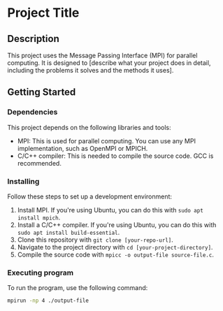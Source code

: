 # Project Title

## Description

This project uses the Message Passing Interface (MPI) for parallel computing. It is designed to [describe what your project does in detail, including the problems it solves and the methods it uses].

## Getting Started

### Dependencies

This project depends on the following libraries and tools:

- MPI: This is used for parallel computing. You can use any MPI implementation, such as OpenMPI or MPICH.
- C/C++ compiler: This is needed to compile the source code. GCC is recommended.

### Installing

Follow these steps to set up a development environment:

1. Install MPI. If you're using Ubuntu, you can do this with `sudo apt install mpich`.
2. Install a C/C++ compiler. If you're using Ubuntu, you can do this with `sudo apt install build-essential`.
3. Clone this repository with `git clone [your-repo-url]`.
4. Navigate to the project directory with `cd [your-project-directory]`.
5. Compile the source code with `mpicc -o output-file source-file.c`.

### Executing program

To run the program, use the following command:

```bash
mpirun -np 4 ./output-file